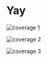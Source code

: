# Yay

![coverage 1](https://github.com/ewjoachim/test-coverage-release/releases/download/1.0.0/file.svg)

![coverage 2](https://img.shields.io/endpoint?url=https://github.com/ewjoachim/test-coverage-release/releases/download/1.0.0/python-coverage-comment-action-badge.json)

![coverage 3](https://img.shields.io/badge/coverage-100%25-brightgreen)
